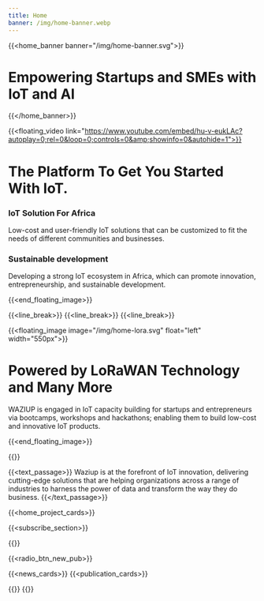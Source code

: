 ```yaml
---
title: Home
banner: /img/home-banner.webp
---
```


{{<home_banner banner="/img/home-banner.svg">}}
# Empowering Startups and SMEs with IoT and AI
{{</home_banner>}}


{{<floating_video link="https://www.youtube.com/embed/hu-v-eukLAc?autoplay=0;rel=0&loop=0;controls=0&amp;showinfo=0&autohide=1">}}

# The Platform To Get You Started With IoT.

### IoT Solution For Africa
Low-cost and user-friendly IoT solutions that can be customized to fit the needs of different communities and businesses.

### Sustainable development
Developing a strong IoT ecosystem in Africa, which can promote innovation, entrepreneurship, and sustainable development.

{{<end_floating_image>}}

{{<line_break>}}
{{<line_break>}}
{{<line_break>}}

{{<floating_image image="/img/home-lora.svg" float="left" width="550px">}}
# Powered by LoRaWAN Technology and Many More
WAZIUP is engaged in IoT capacity building for startups and entrepreneurs via bootcamps, workshops and hackathons; enabling them to build low-cost and innovative IoT products. 

{{<end_floating_image>}}

<!-- {{<page_section image="/img/home-lora.svg" image-height="20rem" reverse="true"  button="" button-style="lined" style="margin: 20vh auto">}}

# Powered by LoRaWAN Technology and Many More

## WAZIUP is engaged in IoT capacity building for startups and entrepreneurs via bootcamps, workshops and hackathons; enabling them to build low-cost and innovative IoT products. 

{{</page_section>}} -->

{{<title text-style="align-items: center;">}}Our R&I Projects{{</title>}}

{{<text_passage>}}
Waziup is at the forefront of IoT innovation, delivering cutting-edge solutions that are helping organizations across a range of industries to harness the power of data and transform the way they do business.
{{</text_passage>}}

{{<home_project_cards>}}

{{<subscribe_section>}}

{{<title text-style="align-items: center;">}}Latest Updates{{</title>}}

{{<radio_btn_new_pub>}}

{{<news_cards>}}
{{<publication_cards>}}

{{<title text-style="align-items: center;">}}Our Partners{{</title>}}
{{<logoshow>}}